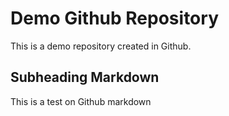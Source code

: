 # Demo Github Repository

This is a demo repository created in Github.

## Subheading Markdown

This is a test on Github markdown
